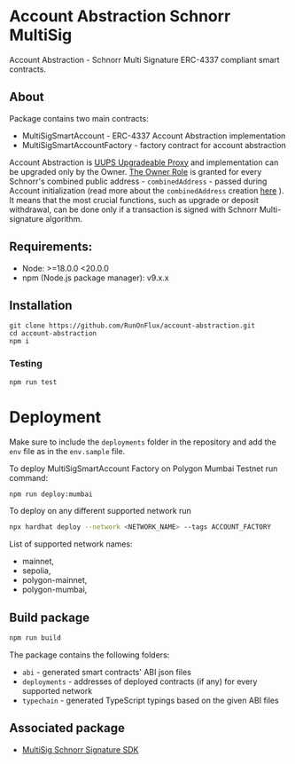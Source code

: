 # Account Abstraction Schnorr MultiSig

Account Abstraction - Schnorr Multi Signature ERC-4337 compliant smart contracts.

## About
Package contains two main contracts:
* MultiSigSmartAccount - ERC-4337 Account Abstraction implementation
* MultiSigSmartAccountFactory - factory contract for account abstraction

Account Abstraction is [UUPS Upgradeable Proxy](https://docs.openzeppelin.com/contracts/5.x/api/proxy#UUPSUpgradeable) and implementation can be upgraded only by the Owner.
[The Owner Role](https://docs.openzeppelin.com/contracts/5.x/api/access#AccessControl) is granted for every Schnorr's combined public address - `combinedAddress` - passed during Account initialization (read more about the `combinedAddress` creation [here](https://www.npmjs.com/package/aa-schnorr-multisig-sdk#0-deploy-multisigsmartaccountfactory-and-create-account-abstraction) ). It means that the most crucial functions, such as upgrade or deposit withdrawal, can be done only if a transaction is signed with Schnorr Multi-signature algorithm. 


## Requirements:

* Node: >=18.0.0 <20.0.0
* npm (Node.js package manager): v9.x.x

## Installation

```
git clone https://github.com/RunOnFlux/account-abstraction.git
cd account-abstraction
npm i
```

### Testing
```
npm run test
```

# Deployment

Make sure to include the `deployments` folder in the repository and add the `env` file as in the `env.sample` file.

To deploy MultiSigSmartAccount Factory on Polygon Mumbai Testnet run command: 

```bash
npm run deploy:mumbai
```

To deploy on any different supported network run
```bash
npx hardhat deploy --network <NETWORK_NAME> --tags ACCOUNT_FACTORY
```
List of supported network names:
  * mainnet,
  * sepolia,
  * polygon-mainnet,
  * polygon-mumbai,


## Build package

```bash
npm run build
```

The package contains the following folders:
* `abi` - generated smart contracts' ABI json files
* `deployments` - addresses of deployed contracts (if any) for every supported network
* `typechain` - generated TypeScript typings based on the given ABI files

## Associated package
* [MultiSig Schnorr Signature SDK](https://www.npmjs.com/package/aa-schnorr-multisig-sdk)